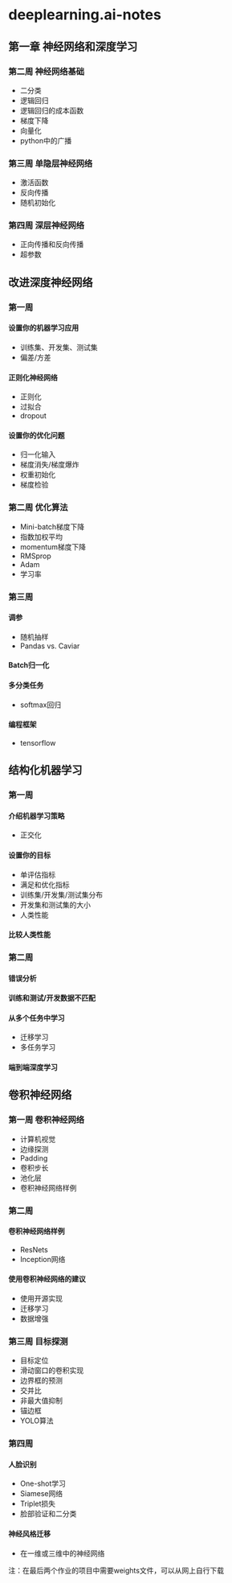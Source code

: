 # deeplearning.ai-notes
## 第一章 神经网络和深度学习
### 第二周 神经网络基础
+ 二分类
+ 逻辑回归
+ 逻辑回归的成本函数
+ 梯度下降
+ 向量化
+ python中的广播
### 第三周 单隐层神经网络
+ 激活函数
+ 反向传播
+ 随机初始化
### 第四周 深层神经网络
+ 正向传播和反向传播
+ 超参数
## 改进深度神经网络
### 第一周
#### 设置你的机器学习应用
+ 训练集、开发集、测试集
+ 偏差/方差
#### 正则化神经网络
+ 正则化
+ 过拟合
+ dropout
#### 设置你的优化问题
+ 归一化输入
+ 梯度消失/梯度爆炸
+ 权重初始化
+ 梯度检验
### 第二周 优化算法
+ Mini-batch梯度下降
+ 指数加权平均
+ momentum梯度下降
+ RMSprop
+ Adam
+ 学习率
### 第三周 
#### 调参
+ 随机抽样
+ Pandas vs. Caviar
#### Batch归一化
#### 多分类任务
+ softmax回归
#### 编程框架
+ tensorflow
## 结构化机器学习
### 第一周
#### 介绍机器学习策略
+ 正交化
#### 设置你的目标
+ 单评估指标
+ 满足和优化指标
+ 训练集/开发集/测试集分布
+ 开发集和测试集的大小
+ 人类性能
#### 比较人类性能
### 第二周
#### 错误分析
#### 训练和测试/开发数据不匹配
#### 从多个任务中学习
+ 迁移学习
+ 多任务学习
#### 端到端深度学习
## 卷积神经网络
### 第一周 卷积神经网络
+ 计算机视觉
+ 边缘探测
+ Padding
+ 卷积步长
+ 池化层
+ 卷积神经网络样例
### 第二周
#### 卷积神经网络样例
+ ResNets
+ Inception网络
#### 使用卷积神经网络的建议
+ 使用开源实现
+ 迁移学习
+ 数据增强
### 第三周 目标探测
+ 目标定位
+ 滑动窗口的卷积实现
+ 边界框的预测
+ 交并比
+ 非最大值抑制
+ 锚边框
+ YOLO算法
### 第四周
#### 人脸识别
+ One-shot学习
+ Siamese网络
+ Triplet损失
+ 脸部验证和二分类
#### 神经风格迁移
+ 在一维或三维中的神经网络

注：在最后两个作业的项目中需要weights文件，可以从网上自行下载
